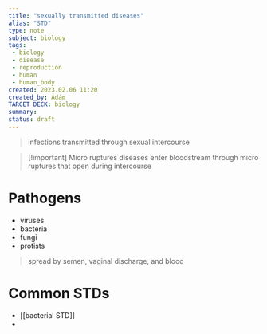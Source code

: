 ```yaml
---
title: "sexually transmitted diseases"
alias: "STD"
type: note
subject: biology
tags:
 - biology
 - disease
 - reproduction
 - human
 - human_body 
created: 2023.02.06 11:20
created_by: Ádám
TARGET DECK: biology
summary: 
status: draft
---
```

>infections transmitted through sexual intercourse

>[!important] Micro ruptures
>diseases enter bloodstream through micro ruptures that open during intercourse

# Pathogens
- viruses
- bacteria
- fungi
- protists

>spread by semen, vaginal discharge, and blood

# Common STDs
- [[bacterial STD]] 
- 